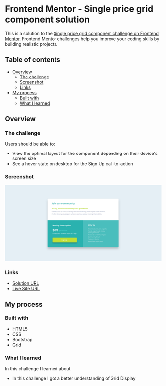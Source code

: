 # Frontend Mentor - Single price grid component solution

This is a solution to the [Single price grid component challenge on Frontend Mentor](https://www.frontendmentor.io/challenges/single-price-grid-component-5ce41129d0ff452fec5abbbc). Frontend Mentor challenges help you improve your coding skills by building realistic projects. 

## Table of contents

- [Overview](#overview)
  - [The challenge](#the-challenge)
  - [Screenshot](#screenshot)
  - [Links](#links)
- [My process](#my-process)
  - [Built with](#built-with)
  - [What I learned](#what-i-learned)

## Overview

### The challenge

Users should be able to:

- View the optimal layout for the component depending on their device's screen size
- See a hover state on desktop for the Sign Up call-to-action

### Screenshot

![](images/Screenshot.png)

### Links

- [Solution URL](https://github.com/mdajmalshadab/Front-End-Projects/tree/Practice-Projects/11-Single-Price-Grid-Component-Master)
- [Live Site URL](https://mdajmalshadab.github.io/Front-End-Projects/11-Single-Price-Grid-Component-Master/index.html)

## My process

### Built with

- HTML5
- CSS
- Bootstrap 
- Grid


### What I learned

In this challenge I learned about 

- In this challenge I got a better understanding of Grid Display


